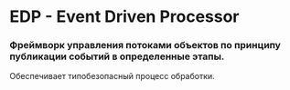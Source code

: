 # EDP - Event Driven Processor

### Фреймворк управления потоками объектов по принципу публикации событий в определенные этапы.

Обеспечивает типобезопасный процесс обработки.